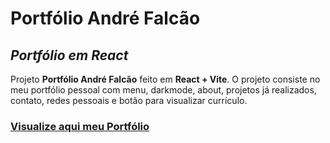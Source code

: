# **Portfólio André Falcão**
## _Portfólio em React_

Projeto **Portfólio André Falcão** feito em **React + Vite**.
O projeto consiste no meu portfólio pessoal com menu, darkmode, about, projetos já realizados, contato, redes pessoais e botão para visualizar currículo.

### [Visualize aqui meu Portfólio](https://s0d4z3r0.github.io/portfolio-andre-falcao/)
